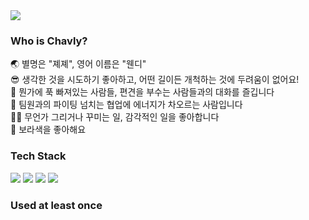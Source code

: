 <img src="https://capsule-render.vercel.app/api?type=waving&color=7E38EC&height=300&section=header&text=Welcome%20to%20my%20Gitlog❤&fontSize=40&fontColor=ffffff&animation=twinkling" />

### Who is Chavly?</br>
🌏 별명은 "졔졔", 영어 이름은 "웬디" </br>
😎 생각한 것을 시도하기 좋아하고, 어떤 길이든 개척하는 것에 두려움이 없어요!</br>
👄 뭔가에 푹 빠져있는 사람들, 편견을 부수는 사람들과의 대화를 즐깁니다</br>
👥 팀원과의 파이팅 넘치는 협업에 에너지가 차오르는 사람입니다</br>
✍🏻 무언가 그리거나 꾸미는 일, 감각적인 일을 좋아합니다</br>
💜 보라색을 좋아해요

### Tech Stack</br>
<img src="https://img.shields.io/badge/-vue.js-4FC08D?style=for-the-badge&logo=Vue.js&logoColor=black">
<img src="https://img.shields.io/badge/-quasar framework-1976D2?style=for-the-badge&logo=Quasar&logoColor=black">
<img src="https://img.shields.io/badge/-vue.js-E34F26?style=for-the-badge&logo=HTML5&logoColor=black">
<img src="https://img.shields.io/badge/-vue.js-1572B6?style=for-the-badge&logo=CSS3&logoColor=black">


### Used at least once</br>
